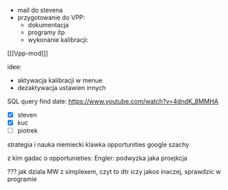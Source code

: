 - mail do stevena
- przygotowanie do VPP:
	- dokumentacja
	- programy itp
	- wykonanie kalibracji:


[[[Vpp-mod]]]





idee:
- aktywacja kalibracji w menue
- dezaktywacja ustawien innych

SQL query find date: https://www.youtube.com/watch?v=4dndK_8MMHA

- [x] steven
- [x] kuc
- [ ] piotrek

strategia i nauka
niemiecki
klawka
opportunities
google
szachy


z kim gadac  o opportunieties:
Engler:
podwyzka
jaka proejkcja


??? jak dziala MW z simplexem, czyt to dtr iczy jakos inaczej, sprawdzic w programie